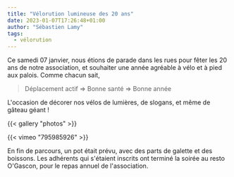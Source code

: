 ```yaml
---
title: "Vélorution lumineuse des 20 ans"
date: 2023-01-07T17:26:48+01:00
author: "Sébastien Lamy"
tags:
  - vélorution
---
```


Ce samedi 07 janvier, nous étions de parade dans les rues pour fêter les 20 ans de notre
association, et souhaiter une année agréable à vélo et à pied aux palois. Comme
chacun sait, 

> Déplacement actif => Bonne santé => Bonne année

L'occasion de décorer nos vélos de lumières, de slogans, et même de gâteau géant !

{{< gallery "photos" >}}

{{< vimeo "795985926" >}}

En fin de parcours, un pot était prévu, avec des parts de galette et des boissons.
Les adhérents qui s'étaient inscrits ont terminé la soirée au resto O'Gascon, pour
le repas annuel de l'association.
